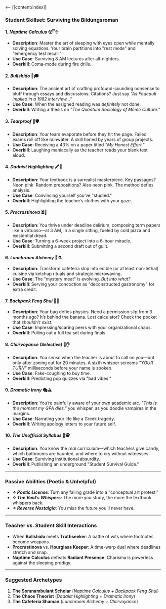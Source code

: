 <-- [[content/index]]
### **Student Skillset: Surviving the Bildungsroman**

#### **1. _Naptime Calculus_ 😴➗**
- **Description**: Master the art of sleeping with eyes open while mentally solving equations. Your brain partitions into "rest mode" and "emergency test recall."
- **Use Case**: Surviving 8 AM lectures after all-nighters.
- **Overkill**: Coma-mode during fire drills.

#### **2. _Bullshido_ 🐂🎓**
- **Description**: The ancient art of crafting profound-sounding nonsense to bluff through essays and discussions. Citations? Just say _"As Foucault implied in a 1982 interview..."_
- **Use Case**: When the assigned reading was _definitely_ not done.
- **Overkill**: Writing a thesis on _"The Quantum Sociology of Meme Culture."_

#### **3. _Tearproof_ 🧻🛡️**
- **Description**: Your tears evaporate before they hit the page. Failed exams roll off like rainwater. A skill honed by years of group projects.
- **Use Case**: Receiving a 43% on a paper titled _"My Honest Effort."_
- **Overkill**: Laughing maniacally as the teacher reads your blank test aloud.

#### **4. _Dadaist Highlighting_ 🖍️🤡**
- **Description**: Your textbook is a surrealist masterpiece. Key passages? Neon pink. Random prepositions? Also neon pink. The method defies analysis.
- **Use Case**: Convincing yourself you’ve "studied."
- **Overkill**: Highlighting the teacher’s clothes with your gaze.

#### **5. _Procrastinova_ ⏳🎻**
- **Description**: You thrive under deadline delirium, composing term papers like a virtuoso—at 3 AM, in a single sitting, fueled by cold pizza and existential dread.
- **Use Case**: Turning a 6-week project into a 6-hour miracle.
- **Overkill**: Submitting a _second_ draft out of guilt.

#### **6. _Lunchroom Alchemy_ 🍞⚗️**
- **Description**: Transform cafeteria slop into edible (or at least non-lethal) cuisine via ketchup rituals and strategic microwaving.
- **Use Case**: The "mystery meat" is evolving. _But into what?_
- **Overkill**: Serving your concoction as "deconstructed gastronomy" for extra credit.

#### **7. _Backpack Feng Shui_ 🎒🌀**
- **Description**: Your bag defies physics. Need a permission slip from 3 months ago? It’s behind the banana. Lost calculator? Check the pocket that _shouldn’t exist_.
- **Use Case**: Impressing/scaring peers with your organizational chaos.
- **Overkill**: Pulling out a full tea set during finals.

#### **8. _Clairvoyance (Selective)_ 🔮✋**
- **Description**: You _sense_ when the teacher is about to call on you—but only after zoning out for 20 minutes. A sixth whisper screams _"YOUR TURN"_ milliseconds before your name is spoken.
- **Use Case**: Fake-coughing to buy time.
- **Overkill**: Predicting pop quizzes via "bad vibes."

#### **9. _Dramatic Irony_ 🎭⚠️**
- **Description**: You’re painfully aware of your own academic arc. _"This is the moment my GPA dies,"_ you whisper, as you doodle vampires in the margins.
- **Use Case**: Narrating your life like a Greek tragedy.
- **Overkill**: Writing apology letters to your future self.

#### **10. _The Unofficial Syllabus_ 📖🕵️**
- **Description**: You know the _real_ curriculum—which teachers give candy, which bathrooms are haunted, and where to cry without witnesses.
- **Use Case**: Surviving institutional absurdity.
- **Overkill**: Publishing an underground "Student Survival Guide."

---

### **Passive Abilities (Poetic & Unhelpful)**

- **✧ _Poetic License_**: Turn any failing grade into a "conceptual art protest."
- **✧ _The Void’s Whispers_**: The more you study, the more the textbook whispers back.
- **✧ _Reverse Nostalgia_**: You miss the future you’ll never have.    

---
### **Teacher vs. Student Skill Interactions**

- When **Bullshido** meets **Truthseeker**: A battle of wits where footnotes become weapons.    
- **Procrastinova** vs. **Hourglass Keeper**: A time-warp duel where deadlines stretch and snap.
- **Naptime Calculus** defeats **Radiant Presence**: Charisma is powerless against the sleeping prodigy.

---
### **Suggested Archetypes**
1. **The Somnambulant Scholar** (_Naptime Calculus + Backpack Feng Shui_)    
2. **The Chaos Theorist** (_Dadaist Highlighting + Dramatic Irony_)
3. **The Cafeteria Shaman** (_Lunchroom Alchemy + Clairvoyance_)